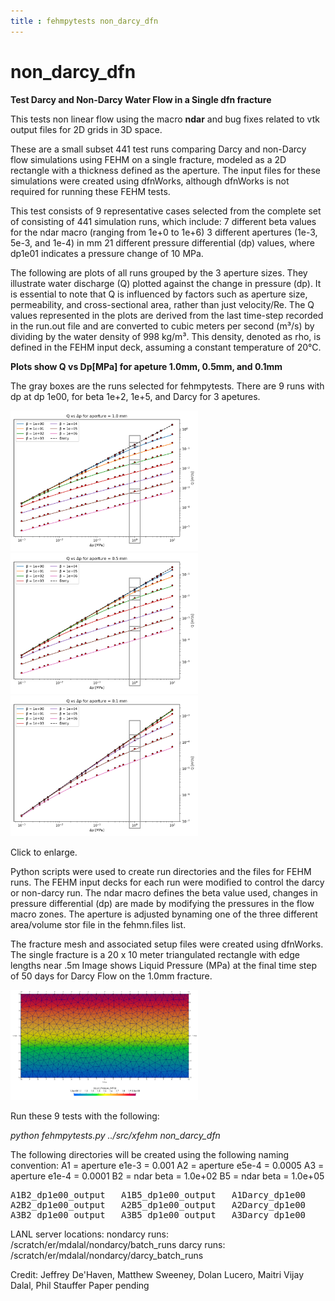 ```yaml
---
title : fehmpytests non_darcy_dfn
---
```


# non_darcy_dfn

**Test Darcy and Non-Darcy Water Flow in a Single dfn fracture**

This tests non linear flow using the macro **ndar** and bug fixes related to vtk output files for 2D grids in 3D space.

These are a small subset 441 test runs comparing Darcy and non-Darcy flow simulations using FEHM on a single fracture, modeled as a 2D rectangle with a thickness defined as the aperture. The input files for these simulations were created using dfnWorks, although dfnWorks is not required for running these FEHM tests. 

This test consists of 9 representative cases selected from the complete set of consisting of 441 simulation runs, which include:
    7 different beta values for the ndar macro (ranging from 1e+0 to 1e+6)
    3 different apertures (1e-3, 5e-3, and 1e-4) in mm
    21 different pressure differential (dp) values, where dp1e01 indicates a pressure change of 10 MPa.

The following are plots of all runs grouped by the 3 aperture sizes. They illustrate water discharge (Q) plotted against the change in pressure (dp). It is essential to note that Q is influenced by factors such as aperture size, permeability, and cross-sectional area, rather than just velocity/Re. The Q values represented in the plots are derived from the last time-step recorded in the run.out file and are converted to cubic meters per second (m³/s) by dividing by the water density of 998 kg/m³. This density, denoted as rho, is defined in the FEHM input deck, assuming a constant temperature of 20°C. 

**Plots show Q vs Dp[MPa] for apeture 1.0mm, 0.5mm, and 0.1mm**

The gray boxes are the runs selected for fehmpytests. There are 9 runs with dp at dp 1e00, for beta 1e+2, 1e+5, and Darcy for 3 apetures.
<p> 
 <a href="./_information/plot_aperture_1.0mm_2.png"> <img width="300" src="./_information/plot_aperture_1.0mm_2.png"> </a> 
    <a href="./_information/plot_aperture_0.5mm_2.png"> <img width="300" src="./_information/plot_aperture_0.5mm_2.png"> </a> 
    <a href="./_information/plot_aperture_0.1mm_2.png"> <img width="300" src="./_information/plot_aperture_0.1mm_2.png"> </a> 
</p>
Click to enlarge.

Python scripts were used to create run directories and the files for FEHM runs. The FEHM input decks for each run were modified to control the darcy or non-darcy run. The ndar macro defines the beta value used, changes in pressure differential (dp) are made by modifying the pressures in the flow macro zones. The aperture is adjusted bynaming one of the three different area/volume stor file in the fehmn.files list.

The fracture mesh and associated setup files were created using dfnWorks. The single fracture is a 20 x 10 meter triangulated rectangle with edge lengths near .5m
Image shows Liquid Pressure (MPa) at the final time step of 50 days for Darcy Flow on the 1.0mm fracture.

<p> 
 <a href="./_information/A1Darcy_final_pres.png"> <img width="300" src="./_information/A1Darcy_final_pres.png"> </a> 
</p>

Run these 9 tests with the following:

*python fehmpytests.py ../src/xfehm non_darcy_dfn* 

The following directories will be created using the following naming convention:
A1 = aperture e1e-3 = 0.001
A2 = aperture e5e-4 = 0.0005
A3 = aperture e1e-4 = 0.0001
B2 = ndar beta = 1.0e+02
B5 = ndar beta = 1.0e+05

<pre>
A1B2_dp1e00_output   A1B5_dp1e00_output   A1Darcy_dp1e00
A2B2_dp1e00_output   A2B5_dp1e00_output   A2Darcy_dp1e00
A3B2_dp1e00_output   A3B5_dp1e00_output   A3Darcy_dp1e00
</pre>


LANL server locations:
nondarcy runs: /scratch/er/mdalal/nondarcy/batch_runs
darcy runs: /scratch/er/mdalal/nondarcy/darcy_batch_runs

Credit: Jeffrey De'Haven, Matthew Sweeney, Dolan Lucero, Maitri Vijay Dalal, Phil Stauffer Paper pending

